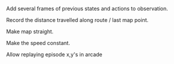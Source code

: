 Add several frames of previous states and actions to observation.

Record the distance travelled along route / last map point.

Make map straight.

Make the speed constant.

Allow replaying episode x,y's in arcade
